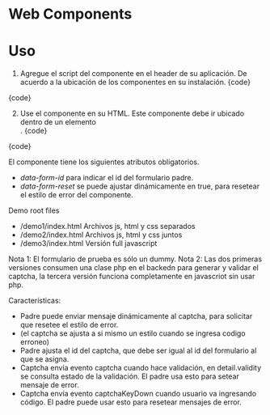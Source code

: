 Web Components
===

Uso
==
1. Agregue el script del componente en el header de su aplicación. De acuerdo a la ubicación de los componentes en su instalación.
{code}
    <script src="/components/captcha_m/captcha.js"></script>
{code}

2. Use el componente en su HTML. Este componente debe ir ubicado dentro de un elemento <form>.
{code}
  <bits-captcha data-form-id="login" data-form-reset=false class="field">
  </bits-captcha>
{code}

El componente tiene los siguientes atributos obligatorios.
- *data-form-id* para indicar el id del formulario padre.
- *data-form-reset* se puede ajustar dinámicamente en true, para resetear el estilo de error del componente.

Demo root files
- /demo1/index.html   Archivos js, html y css separados
- /demo2/index.html   Archivos js, html y css juntos
- /demo3/index.html   Versión full javascript

Nota 1: El formulario de prueba es sólo un dummy.
Nota 2: Las dos primeras versiones consumen una clase php en el backedn para generar y validar el captcha, la tercera versión funciona completamente en javascriot sin usar php.

Características:

-	Padre puede enviar mensaje dinámicamente al captcha, para solicitar que resetee el estilo de error.
-  (el captcha se ajusta a si mismo un estilo cuando se ingresa codigo erroneo)
-	Padre ajusta el id del captcha, que debe ser igual al id del formulario al que se asigna.
-	Captcha envía evento captcha cuando hace validación, en detail.validity se consulta estado de la validación. El padre usa esto para setear mensaje de error.
-	Captcha envía evento captchaKeyDown cuando usuario va ingresando código. El padre puede usar esto para resetear mensajes de error.

